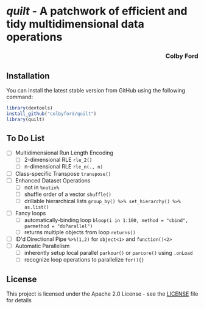 
# *quilt* - A patchwork of efficient and tidy multidimensional data operations
<h3 align = "right">Colby Ford</h3>

## Installation

You can install the latest stable version from GitHub using the following command:
```r
library(devtools)
install_github("colbyford/quilt")
library(quilt)
```

## To Do List

- [ ] Multidimensional Run Length Encoding
  - [ ] 2-dimensional RLE `rle_2()`
  - [ ] n-dimensional RLE `rle_n(., n)`
- [ ] Class-specific Transpose `transpose()`
- [ ] Enhanced Dataset Operations
  - [ ] not in `%notin%`
  - [ ] shuffle order of a vector `shuffle()`
  - [ ] drillable hierarchical lists `group_by() %>% set_hierarchy() %>% as.list()`
- [ ] Fancy loops
  - [ ] automatically-binding loop `bloop(i in 1:100, method = "cbind", parmethod = "doParallel")`
  - [ ] returns multiple objects from loop `returns()`
- [ ] ID'd Directional Pipe `%>%(1,2)` for `object<1>` and `function()<2>`
- [ ] Automatic Parallelism
  - [ ] inherently setup local parallel `parkour()` or `parcore()` using `.onLoad`
  - [ ] recognize loop operations to parallelize `for(){}`

## License

This project is licensed under the Apache 2.0 License - see the [LICENSE](LICENSE) file for details
